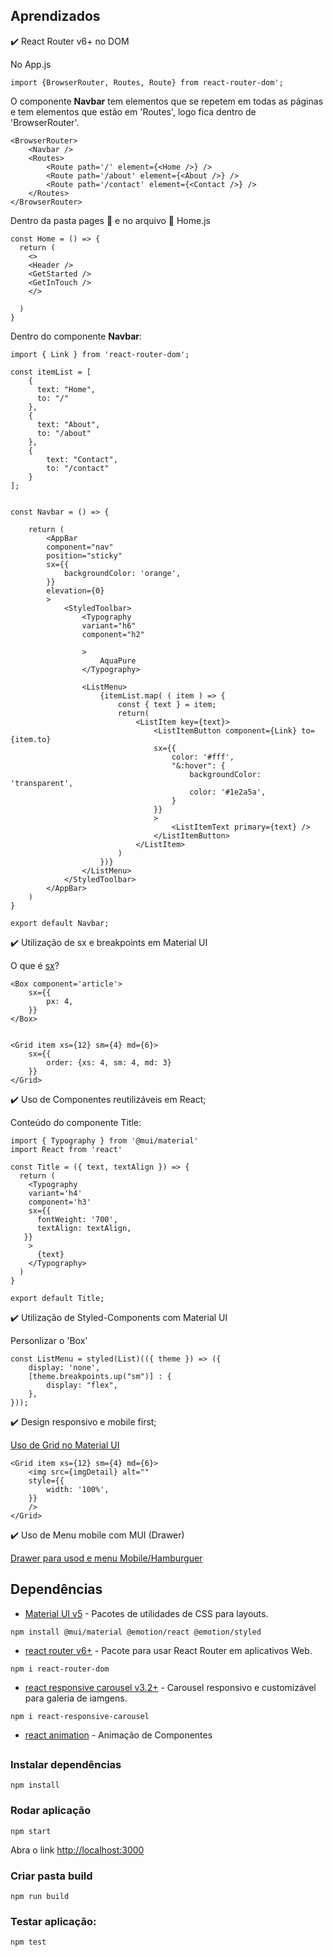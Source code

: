 ## Aprendizados

:heavy_check_mark: React Router v6+ no DOM

No App.js

`import {BrowserRouter, Routes, Route} from react-router-dom';`
 
O componente **Navbar** tem elementos que se repetem em todas as páginas e tem elementos que estão em 'Routes', logo fica dentro de 'BrowserRouter'.

```
<BrowserRouter>
    <Navbar />
    <Routes>
        <Route path='/' element={<Home />} />
        <Route path='/about' element={<About />} />
        <Route path='/contact' element={<Contact />} />
    </Routes>
</BrowserRouter>
```

Dentro da pasta pages :file_folder: e no arquivo :page_with_curl: Home.js

```
const Home = () => {
  return (
    <>
    <Header />
    <GetStarted />
    <GetInTouch />
    </>

  )
}
```


Dentro do componente **Navbar**:

```
import { Link } from 'react-router-dom';

const itemList = [
    {
      text: "Home",
      to: "/" 
    },
    {
      text: "About",
      to: "/about"
    },
    {
        text: "Contact",
        to: "/contact"
    }
];


const Navbar = () => {
    
    return (
        <AppBar 
        component="nav" 
        position="sticky"
        sx={{ 
            backgroundColor: 'orange', 
        }}
        elevation={0}
        >
            <StyledToolbar>
                <Typography
                variant="h6"
                component="h2"

                >
                    AquaPure
                </Typography>
                
                <ListMenu>
                    {itemList.map( ( item ) => {
                        const { text } = item;
                        return(
                            <ListItem key={text}>
                                <ListItemButton component={Link} to={item.to}
                                sx={{
                                    color: '#fff',
                                    "&:hover": {
                                        backgroundColor: 'transparent',
                                        color: '#1e2a5a',
                                    }
                                }}
                                >
                                    <ListItemText primary={text} />
                                </ListItemButton>
                            </ListItem>
                        )
                    })}
                </ListMenu>
            </StyledToolbar>
        </AppBar>
    )
}

export default Navbar;
```



:heavy_check_mark: Utilização de sx e breakpoints em Material UI

O que é [sx](https://mui.com/system/getting-started/the-sx-prop/)?


```
<Box component='article'>
    sx={{
        px: 4,
    }}
</Box>


<Grid item xs={12} sm={4} md={6}>
    sx={{
        order: {xs: 4, sm: 4, md: 3}
    }}
</Grid>
```


:heavy_check_mark: Uso de Componentes reutilizáveis em React;

Conteúdo do componente Title:

```
import { Typography } from '@mui/material'
import React from 'react'

const Title = ({ text, textAlign }) => {
  return (
    <Typography 
    variant='h4'
    component='h3'
    sx={{ 
      fontWeight: '700',
      textAlign: textAlign,
   }}
    >
      {text}
    </Typography>
  )
}

export default Title;
```


:heavy_check_mark: Utilização de Styled-Components com Material UI

Personlizar o 'Box' 

```
const ListMenu = styled(List)(({ theme }) => ({
    display: 'none',
    [theme.breakpoints.up("sm")] : {
        display: "flex",
    },
}));
```



:heavy_check_mark: Design responsivo e mobile first;

[Uso de Grid no Material UI](https://mui.com/material-ui/react-grid/)

```react
<Grid item xs={12} sm={4} md={6}>
    <img src={imgDetail} alt="" 
    style={{
        width: '100%',
    }}
    />
</Grid>
```


:heavy_check_mark: Uso de Menu mobile com MUI (Drawer)

[Drawer para usod e menu Mobile/Hamburguer](https://mui.com/material-ui/react-drawer/)




## Dependências

- [Material UI v5](https://www.npmjs.com/package/@mui/material) - Pacotes de utilidades de CSS para layouts.

` npm install @mui/material @emotion/react @emotion/styled `


- [react router v6+]("react-router-dom": "^6.6.1") - Pacote para usar React Router em aplicativos Web.

`npm i react-router-dom`


- [react responsive carousel v3.2+](https://www.npmjs.com/package/react-responsive-carousel) - Carousel responsivo e customizável para galeria de iamgens.

`npm i react-responsive-carousel`


- [react animation](https://www.npmjs.com) - Animação de Componentes


##  

### Instalar dependências

`npm install`

### Rodar aplicação

`npm start`

Abra o link [http://localhost:3000](http://localhost:3000) 

### Criar pasta build

`npm run build`

### Testar aplicação:

`npm test`
